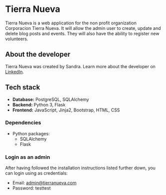 # Tierra Nueva

Tierra Nueva is a web application for the non profit organization Corporacion Tierra Nueva. It will allow the admin user to create, update and delete blog posts and events. They will also have the ability to register new volunteers.

## About the developer

Tierra Nueva was created by Sandra. Learn more about the developer on [LinkedIn](https://www.linkedin.com/in/sandramilenan/).

## Tech stack

- **Database:** PostgreSQL, SQLAlchemy
- **Backend:** Python 3, Flask
- **Frontend:** JavaScript, Jinja2, Bootstrap, HTML, CSS

### Dependencies

- Python packages:
  - SQLAlchemy
  - Flask

### Login as an admin

After having followed the installation instructions listed further down, you can login using as credentials:

- Email: admin@tierranueva.com
- Password: testtest
